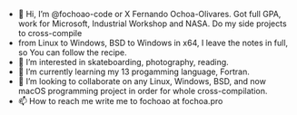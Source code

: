 - 👋 Hi, I’m @fochoao-code or X Fernando Ochoa-Olivares. Got full GPA, work for Microsoft, Industrial Workshop and NASA. Do my side projects to cross-compile
-  from Linux to Windows, BSD to Windows in x64, I leave the notes in full, so You can follow the recipe.
- 👀 I’m interested in skateboarding, photography, reading.
- 🌱 I’m currently learning my 13 progamming language, Fortran.
- 💞️ I’m looking to collaborate on any Linux, Windows, BSD, and now macOS programming project in order for whole cross-compilation.
- 📫 How to reach me write me to fochoao at fochoa.pro

<!---
fochoao-code/fochoao-code is a ✨ special ✨ repository because its `README.md` (this file) appears on your GitHub profile.
You can click the Preview link to take a look at your changes.
--->
